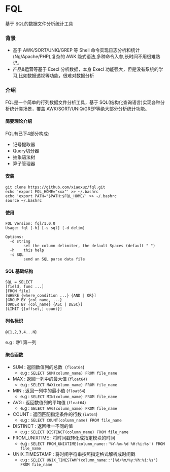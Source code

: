 # FQL
基于 SQL的数据文件分析统计工具
### 背景
- 基于 AWK/SORT/UNIQ/GREP 等 Shell 命令实现日志分析和统计(Ng/Apache/PHP),复杂的 AWK 隐式语法,多种命令入参,长时间不用很难熟记。
- 产品&运营等基于 Execl 分析数据，本身 Execl 功能强大，但是没有系统的学习,比如数据透视等功能，很难对数据分析

### 介绍
FQL是一个简单的行列数据文件分析工具，基于 SQL(结构化查询语言)实现各种分析统计类场景，覆盖 AWK/SORT/UNIQ/GREP等绝大部分分析统计功能。

#### 简要理论介绍
FQL有已下4部分构成:
- 记号提取器
- Query切分器
- 抽象语法树
- 算子管理器

#### 安装
```
git clone https://github.com/xiaoxuz/fql.git
echo 'export FQL_HOME="xxx"' >> ~/.bashrc
echo 'export PATH="$PATH:$FQL_HOME/' >> ~/.bashrc
source ~/.bashrc
```
#### 使用
```
FQL Version: fql/1.0.0
Usage: fql [-h] [-s sql] [-d delim]

Options:
  -d string
    	set the column delimiter, the default Spaces (default " ")
  -h	this help
  -s SQL
    	send an SQL parse data file
```

#### SQL 基础结构
```
SQL = SELECT 
[field, func ...] 
[FROM file] 
[WHERE {where_condition ...} {AND | OR}] 
[GROUP BY {col_name, ...} 
[ORDER BY {col_name} {ASC | DESC}] 
[LIMIT {[offset,] count}]
```
#### 列名标识
`@{1,2,3,4...N}`

e.g : @1 第一列
#### 聚合函数
- SUM : 返回数值列的总数（`float64`) 
    - e.g : `SELECT SUM(column_name) FROM file_name`
- MAX : 返回一列中的最大值 (`float64`) 
    - e.g : `SELECT MAX(column_name) FROM file_name`
- MIN : 返回一列中的最小值 (`float64`) 
    - e.g : `SELECT MIN(column_name) FROM file_name`
- AVG : 返回数值列的平均值 (`float64`) 
    - e.g : `SELECT AVG(column_name) FROM file_name`
- COUNT : 返回匹配指定条件的行数 (`int64`) 
    - e.g : `SELECT COUNT(column_name) FROM file_name`
- DISTINCT : 返回唯一不同的值 
    - e.g : `SELECT DISTINCT(column_name) FROM file_name`
- FROM_UNIXTIME :  将时间戳转化成指定模块的时间 
    - e.g : `SELECT FROM_UNIXTIME(column_name::'%Y-%m-%d %H:%i:%s') FROM file_name`
- UNIX_TIMESTAMP : 将时间字符串按照指定格式解析成时间戳
    - e.g : `SELECT UNIX_TIMESTAMP(column_name::'[%d/%m/%y:%h:%i:%s') FROM file_name`

